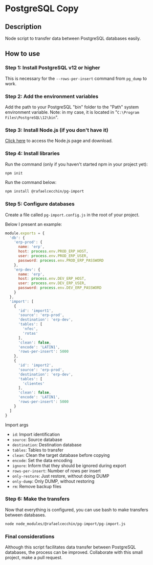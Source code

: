 # PostgreSQL Copy

## Description
Node script to transfer data between PostgreSQL databases easily.

## How to use

### Step 1: Install PostgreSQL v12 or higher

This is necessary for the `--rows-per-insert` command from `pg_dump` to work.

### Step 2: Add the environment variables

Add the path to your PostgreSQL "bin" folder to the "Path" system environment variable.
Note: in my case, it is located in "`C:\Program Files\PostgreSQL\12\bin`".

### Step 3: Install Node.js (if you don't have it)

[Click here](https://nodejs.org/en) to access the Node.js page and download.

### Step 4: Install libraries

Run the command (only if you haven't started npm in your project yet):

```bash
npm init
```

Run the command below:

```bash
npm install @rafaelcecchin/pg-import
```

### Step 5: Configure databases

Create a file called `pg-import.config.js` in the root of your project.

Below I present an example:

```javascript
module.exports = {
  'db': {
    'erp-prod': {
      name: 'erp',
      host: process.env.PROD_ERP_HOST,
      user: process.env.PROD_ERP_USER,
      password: process.env.PROD_ERP_PASSWORD
    },
    'erp-dev': {
      name: 'erp',
      host: process.env.DEV_ERP_HOST,
      user: process.env.DEV_ERP_USER,
      password: process.env.DEV_ERP_PASSWORD
    }
  },
  'import': [
    {
      'id': 'import1',
      'source': 'erp-prod',
      'destination': 'erp-dev',
      'tables': [
        'nfec',
        'rotas'
      ],
      'clean': false,
      'encode': 'LATIN1',
      'rows-per-insert': 5000
    },
    {
      'id': 'import2',
      'source': 'erp-prod',
      'destination': 'erp-dev',
      'tables': [
        'clientes'
      ],
      'clean': false,
      'encode': 'LATIN1',
      'rows-per-insert': 5000
    }
  ]
}
```

Import args
- `id`: Import identification
- `source`: Source database
- `destination`: Destination database
- `tables`: Tables to transfer
- `clean`: Clean the target database before copying
- `encode`: Set the data encoding
- `ignore`: Inform that they should be ignored during export
- `rows-per-insert`: Number of rows per insert
- `only-restore`: Just restore, without doing DUMP
- `only-dump`: Only DUMP, without restoring
- `rm`: Remove backup files

### Step 6: Make the transfers

Now that everything is configured, you can use bash to make transfers between databases.

```bash
node node_modules/@rafaelcecchin/pg-import/pg-import.js
```

### Final considerations

Although this script facilitates data transfer between PostgreSQL databases, the process can be improved.
Collaborate with this small project, make a pull request.
